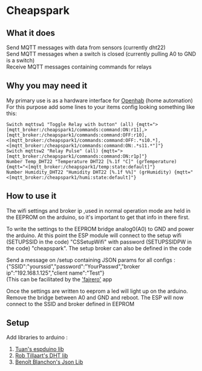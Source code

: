 # Cheapspark

## What it does

Send MQTT messages with data from sensors (currently dht22)  
Send MQTT messages when a switch is closed (currently pulling A0 to GND is a switch)  
Receive MQTT messages containing commands for relays  

## Why you may need it

My primary use is as a hardware interface for [Openhab](http://www.openhab.org/) (home automation)  
For this purpose add some lines to your items config looking something like this:

```
Switch mqttsw1 "Toggle Relay with button" (all) {mqtt=">[mqtt_broker:/cheapspark1/commands:command:ON:r11],>[mqtt_broker:/cheapspark1/commands:command:OFF:r10],<[mqtt_broker:/cheapspark1/commands:command:OFF:.*s10.*],<[mqtt_broker:/cheapspark1/commands:command:ON:.*s11.*"]"}
Switch mqttsw2 "Relay Pulse" (all) {mqtt=">[mqtt_broker:/cheapspark1/commands:command:ON:r1p]"}
Number Temp_DHT22 "Temperature DHT22 [%.1f °C]" (grTemperature) {mqtt="<[mqtt_broker:/cheapspark1/temp:state:default]"}
Number Humidity_DHT22 "Humidity DHT22 [%.1f %%]" (grHumidity) {mqtt="<[mqtt_broker:/cheapspark1/humi:state:default]"}
```
## How to use it
The wifi settings and broker ip ,used in normal operation mode are held in the EEPROM on the arduino, so it's important to get that info in there first.  

To write the settings to the EEPROM bridge analog0(A0) to GND and power the arduino.
At this point the ESP module will connect to the setup wifi (SETUPSSID in the code) "CSSetupWifi" with password (SETUPSSIDPW in the code) "cheapspark". The setup broker can also be defined in the code  

Send a message on /setup containing JSON params for all configs :  
{"SSID":"yourssid","password":"YourPasswd","broker ip":"192.168.1.125","client name":"Test"}  
(This can be facilitated by the ['fajrero'](https://github.com/timvanginderen/fajrero) app

Once the settings are written to eeprom a led will light up on the arduino.  
Remove the bridge between A0 and GND and reboot. The ESP will now connect to the SSID and broker defined in EEPROM

## Setup

Add libraries to arduino : 

1. [Tuan's espduino lib](https://github.com/tuanpmt/espduino)
2. [Rob Tillaart's DHT lib](https://github.com/RobTillaart/Arduino)
3. [Benoît Blanchon's Json Lib](https://github.com/bblanchon/ArduinoJson)

